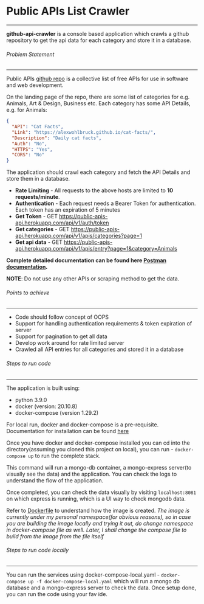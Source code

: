 # Public APIs List Crawler

---

**github-api-crawler** is a console based application which crawls a github repository to get the api data for each category
and store it in a database.


###### Problem Statement

---

Public APIs [github repo](https://github.com/public-apis/public-apis) is a collective list of free APIs for use in
software and web development.

On the landing page of the repo, there are some list of categories for e.g. Animals, Art & Design,
Business etc.
Each category has some API Details, e.g. for Animals:

```json
{
  "API": "Cat Facts",
  "Link": "https://alexwohlbruck.github.io/cat-facts/",
  "Description": "Daily cat facts", 
  "Auth": "No", 
  "HTTPS": "Yes",
  "CORS": "No"
}
```

The application should crawl each category and fetch the API Details and store them in a database.

- **Rate Limiting**  - All requests to the above hosts are limited to **10 requests/minute**.
- **Authentication** - Each request needs a Bearer Token for authentication. Each token has an expiration of 5 minutes
- **Get Token**      - GET https://public-apis-api.herokuapp.com/api/v1/auth/token
- **Get categories** - GET https://public-apis-api.herokuapp.com/api/v1/apis/categories?page=1
- **Get api data**   - GET https://public-apis-api.herokuapp.com/api/v1/apis/entry?page=1&category=Animals


**Complete detailed documentation can be found here 
[Postman documentation](https://documenter.getpostman.com/view/4796420/SzmZczsh?version=latest).**

**NOTE**: Do not use any other APIs or scraping method to get the data.


###### Points to achieve

---

- Code should follow concept of OOPS
- Support for handling authentication requirements & token expiration of server
- Support for pagination to get all data
- Develop work around for rate limited server
- Crawled all API entries for all categories and stored it in a database


###### Steps to run code

---

The application is built using:
- python 3.9.0
- docker (version: 20.10.8)
- docker-compose (version 1.29.2)

For local run, docker and docker-compose is a pre-requisite. Documentation for installation can be found 
[here](https://www.docker.com/get-started) 


Once you have docker and docker-compose installed you can cd into the directory(assuming you cloned this project on local),
you can run - `docker-compose up` to run the complete stack.

This command will run a mongo-db container, a mongo-express server(to visually see the data) and the application. 
You can check the logs to understand the flow of the application.

Once completed, you can check the data visually by visiting `localhost:8081` on which express is running,
which is a UI way to check mongodb data.


Refer to [Dockerfile](https://github.com/priyakdey/github-api-crawler/blob/master/Dockerfile) to understand how the image is created.
*The image is currently under my personal namespace(for obvious reasons), so in case you are building the image locally
and trying it out, do change namespace in docker-compose file as well. Later, I shall change the compose file to build from
the image from the file itself*


###### Steps to run code locally

---

You can run the services using docker-compose-local.yaml - `docker-compose up -f docker-compose-local.yaml`
which will run a mongo db database and a mongo-express server to check the data.
Once setup done, you can run the code using your fav ide.

